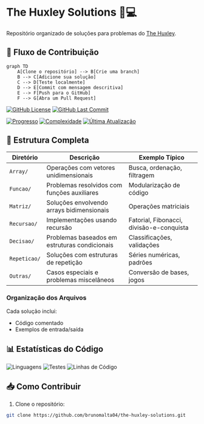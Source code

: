 # The Huxley Solutions 🧠💻

Repositório organizado de soluções para problemas do [The Huxley](https://www.thehuxley.com/).

## 🔄 Fluxo de Contribuição

```mermaid
graph TD
    A[Clone o repositório] --> B[Crie uma branch]
    B --> C[Adicione sua solução]
    C --> D[Teste localmente]
    D --> E[Commit com mensagem descritiva]
    E --> F[Push para o GitHub]
    F --> G[Abra um Pull Request]
```
[![GitHub License](https://img.shields.io/github/license/brunomalta04/the-huxley-solutions?style=flat-square)](LICENSE)
[![GitHub Last Commit](https://img.shields.io/github/last-commit/brunomalta04/the-huxley-solutions?style=flat-square)](https://github.com/brunomalta04/the-huxley-solutions/commits/main)

[![Progresso](https://img.shields.io/badge/Questões_Resolvidas-38/50-blueviolet)](https://github.com/brunomalta04/the-huxley-solutions)
[![Complexidade](https://img.shields.io/badge/Dificuldade-Média-important)](https://github.com/brunomalta04/the-huxley-solutions)
[![Última Atualização](https://img.shields.io/github/last-commit/brunomalta04/the-huxley-solutions?color=success)](https://github.com/brunomalta04/the-huxley-solutions/commits)

## 📂 Estrutura Completa

| Diretório       | Descrição                                                                 | Exemplo Típico                  |
|-----------------|---------------------------------------------------------------------------|----------------------------------|
| `Array/`        | Operações com vetores unidimensionais                                    | Busca, ordenação, filtragem     |
| `Funcao/`       | Problemas resolvidos com funções auxiliares                              | Modularização de código         |
| `Matriz/`       | Soluções envolvendo arrays bidimensionais                                | Operações matriciais            |
| `Recursao/`     | Implementações usando recursão                                           | Fatorial, Fibonacci, divisão-e-conquista |
| `Decisao/`      | Problemas baseados em estruturas condicionais                            | Classificações, validações      |
| `Repeticao/`    | Soluções com estruturas de repetição                                     | Séries numéricas, padrões       |
| `Outras/`       | Casos especiais e problemas miscelâneos                                  | Conversão de bases, jogos       |


### Organização dos Arquivos
Cada solução inclui:
- Código comentado
- Exemplos de entrada/saída

## 📊 Estatísticas do Código
![Linguagens](https://img.shields.io/badge/C-92%25-blue)
![Testes](https://img.shields.io/badge/Testes-78%25_passando-green)
![Linhas de Código](https://img.shields.io/badge/Linhas-1.2k_~-yellow)

## 📥 Como Contribuir
1. Clone o repositório:
```bash
git clone https://github.com/brunomalta04/the-huxley-solutions.git
